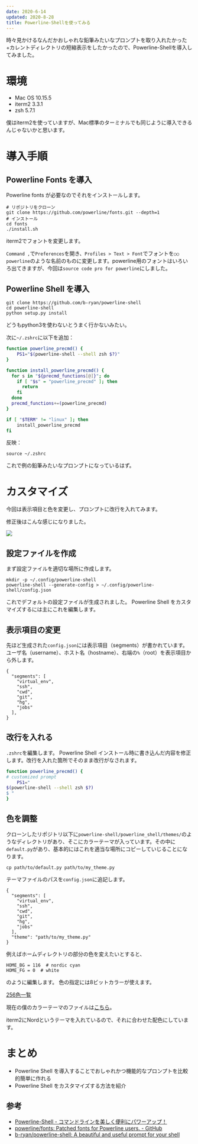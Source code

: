 ```yaml
---
date: 2020-6-14
updated: 2020-8-28
title: Powerline-Shellを使ってみる
---
```


時々見かけるなんだかおしゃれな鉛筆みたいなプロンプトを取り入れたかった+カレントディレクトリの短縮表示をしたかったので、Powerline-Shellを導入してみました。

<!--more-->

# 環境

- Mac OS 10.15.5
- iterm2 3.3.1
- zsh 5.7.1

僕はiterm2を使っていますが、Mac標準のターミナルでも同じように導入できるんじゃないかと思います。

# 導入手順

## Powerline Fonts を導入

Powerline fonts が必要なのでそれをインストールします。

```
# リポジトリをクローン
git clone https://github.com/powerline/fonts.git --depth=1
# インストール
cd fonts
./install.sh
```

iterm2でフォントを変更します。

`Command ,`で`Preferences`を開き、`Profiles > Text > Font`でフォントを`○○ powerline`のような名前のものに変更します。powerline用のフォントはいろいろ出てきますが、今回は`source code pro for powerline`にしました。

## Powerline Shell を導入

```
git clone https://github.com/b-ryan/powerline-shell
cd powerline-shell
python setup.py install
```

どうもpython3を使わないとうまく行かないみたい。

次に`~/.zshrc`に以下を追加：

```sh
function powerline_precmd() {
    PS1="$(powerline-shell --shell zsh $?)"
}

function install_powerline_precmd() {
  for s in "${precmd_functions[@]}"; do
    if [ "$s" = "powerline_precmd" ]; then
      return
    fi
  done
  precmd_functions+=(powerline_precmd)
}

if [ "$TERM" != "linux" ]; then
    install_powerline_precmd
fi
```

反映：

```
source ~/.zshrc
```

これで例の鉛筆みたいなプロンプトになっているはず。

# カスタマイズ

今回は表示項目と色を変更し、プロンプトに改行を入れてみます。

修正後はこんな感じになりました。

![](https://drive.google.com/uc?export=view&id=1f2J_0j50ThaJCk_m_0Sjg1tqISgJ7SP-)

## 設定ファイルを作成

まず設定ファイルを適切な場所に作成します。

```
mkdir -p ~/.config/powerline-shell
powerline-shell --generate-config > ~/.config/powerline-shell/config.json
```

これでデフォルトの設定ファイルが生成されました。
Powerline Shell をカスタマイズするには主にこれを編集します。

## 表示項目の変更

先ほど生成された`config.json`には表示項目（segments）が書かれています。
ユーザ名（username）、ホスト名（hostname）、右端の`%`（root）を表示項目から外します。

```
{
  "segments": [
    "virtual_env",
    "ssh",
    "cwd",
    "git",
    "hg",
    "jobs"
  ],
}
```

## 改行を入れる

`.zshrc`を編集します。
Powerline Shell インストール時に書き込んだ内容を修正します。改行を入れた箇所でそのまま改行がなされます。

```sh
function powerline_precmd() {
# customized prompt
    PS1="
$(powerline-shell --shell zsh $?)
$ "
}
```

## 色を調整

クローンしたリポジトリ以下に`powerline-shell/powerline_shell/themes/`のようなディレクトリがあり、そこにカラーテーマが入っています。その中に`default.py`があり、基本的にはこれを適当な場所にコピーしていじることになります。

```
cp path/to/default.py path/to/my_theme.py
```

テーマファイルのパスを`config.json`に追記します。

```
{
  "segments": [
    "virtual_env",
    "ssh",
    "cwd",
    "git",
    "hg",
    "jobs"
  ],
  "theme": "path/to/my_theme.py"
}
```

例えばホームディレクトリの部分の色を変えたいとすると、

```
HOME_BG = 116  # nordic cyan
HOME_FG = 0  # white
```

のように編集します。
色の指定には8ビットカラーが使えます。

[256色一覧](https://jonasjacek.github.io/colors/)

現在の僕のカラーテーマのファイルは[こちら](https://github.com/swimpenguin/dotfiles/blob/master/powerline-shell/themes/nord_like.py)。

iterm2にNordというテーマを入れているので、それに合わせた配色にしています。

# まとめ

- Powerline Shell を導入することでおしゃれかつ機能的なプロンプトを比較的簡単に作れる
- Powerline Shell をカスタマイズする方法を紹介

## 参考

- [Powerline-Shell - コマンドラインを美しく便利にパワーアップ！](https://linuxfan.info/powerline-shell)
- [powerline/fonts: Patched fonts for Powerline users. - GitHub](https://github.com/powerline/fonts)
- [b-ryan/powerline-shell: A beautiful and useful prompt for your shell](https://github.com/b-ryan/powerline-shell)
